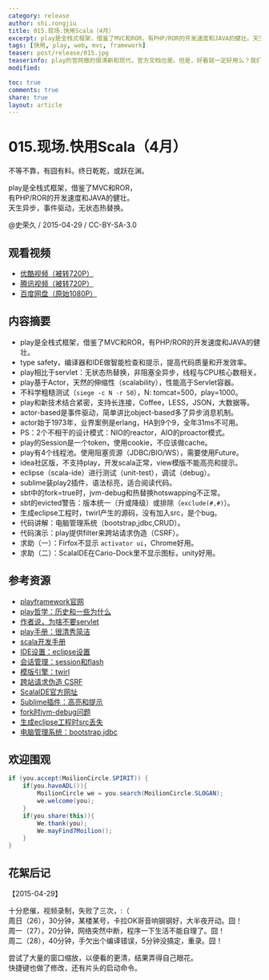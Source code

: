 ```yaml
---
category: release
author: shi.rongjiu
title: 015.现场.快用Scala（4月）
excerpt: play是全栈式框架，借鉴了MVC和ROR，有PHP/ROR的开发速度和JAVA的健壮。天生异步，事件驱动，无状态热替换。
tags: [快用, play, web, mvc, framework]
teaser: post/release/015.jpg
teaserinfo: play的官网做的很清新和现代，官方文档也是。但是，好看就一定好用么？我们一起来见证。
modified: 

toc: true
comments: true
share: true
layout: article
---
```


# 015.现场.快用Scala（4月）

不等不靠，有囧有料。终日乾乾，或跃在渊。  

play是全栈式框架，借鉴了MVC和ROR，  
有PHP/ROR的开发速度和JAVA的健壮。  
天生异步，事件驱动，无状态热替换。  

@史荣久 / 2015-04-29 / CC-BY-SA-3.0  

## 观看视频

  * [优酷视频（被转720P）](http://v.youku.com/v_show/id_XOTQ0MTc2MjIw.html)
  * [腾讯视频（被转720P）](http://v.qq.com/page/z/e/t/z0153tmqaet.html)
  * [百度网盘（原始1080P）](http://pan.baidu.com/share/link?shareid=3935315343&uk=1380913564&fid=16950578287256)


## 内容摘要

  * play是全栈式框架，借鉴了MVC和ROR，有PHP/ROR的开发速度和JAVA的健壮。
  * type safety，编译器和IDE做智能检查和提示，提高代码质量和开发效率。
  * play相比于servlet：无状态热替换，非阻塞全异步，线程与CPU核心数相关。
  * play基于Actor，天然的伸缩性（scalability），性能高于Servlet容器。
  * 不科学粗糙测试（`siege -c N -r 50`），N: tomcat=500，play=1000。
  * play和新技术结合紧密，支持长连接，Coffee，LESS，JSON，大数据等。
  * actor-based是事件驱动，简单讲比object-based多了异步消息机制。
  * actor始于1973年，业界案例是erlang，HA到9个9，全年31ms不可用。
  * PS：2个不相干的设计模式：NIO的reactor，AIO的proactor模式。
  * play的Session是一个token，使用cookie，不应该做cache。
  * play有4个线程池。使用阻塞资源（JDBC/BIO/WS），需要使用Future。
  * idea社区版，不支持play，开发scala正常，view模版不能高亮和提示。
  * eclipse（scala-ide）进行测试（unit-test），调试（debug）。
  * sublime装play2插件，语法标亮，适合阅读代码。
  * sbt中的fork=true时，jvm-debug和热替换hotswapping不正常。
  * sbt的evicted警告：版本统一（升或降级）或排除（`exclude(#,#)`）。
  * 生成eclipse工程时，twirl产生的源码，没有加入src，是个bug。
  * 代码讲解：电脑管理系统（bootstrap,jdbc,CRUD）。
  * 代码演示：play提供filter来跨站请求伪造（CSRF）。
  * 求助（一）：Firfox不显示 `activator ui`，Chrome好用。
  * 求助（二）：ScalaIDE在Cario-Dock里不显示图标，unity好用。


## 参考资源

  * [playframework官网](http://playframework.com/)
  * [play哲学：历史和一些为什么](https://playframework.com/documentation/2.3.x/Philosophy)
  * [作者说，为啥不要servlet](http://guillaumebort.tumblr.com/post/558830013/)
  * [play手册：很清秀简洁](https://playframework.com/documentation/2.3.x/Home)
  * [scala开发手册](https://playframework.com/documentation/2.3.x/ScalaHome)
  * [IDE设置：eclipse设置](https://playframework.com/documentation/2.3.x/IDE)
  * [会话管理：session和flash](https://playframework.com/documentation/2.3.x/ScalaSessionFlash)
  * [模版引擎：twirl](https://playframework.com/documentation/2.3.x/ScalaTemplates)
  * [跨站请求伪造 CSRF](https://playframework.com/documentation/2.3.x/ScalaCsrf)
  * [ScalaIDE官方网址](http://scala-ide.org/)
  * [Sublime插件：高亮和提示](https://packagecontrol.io/packages/Play%202.0)
  * [fork时jvm-debug问题](http://stackoverflow.com/questions/28884993)
  * [生成eclipse工程时src丢失](http://stackoverflow.com/questions/28104968)
  * [电脑管理系统：bootstrap,jdbc](https://github.com/typesafehub/activator-computer-database-scala)

## 欢迎围观

``` java
if (you.accept(MoilionCircle.SPIRIT)) {
    if(you.haveADL()){
        MoilionCircle we = you.search(MoilionCircle.SLOGAN);
        we.welcome(you);
    }
    if(you.share(this)){
        We.thank(you);
        We.mayFind7Moilion();
    }
}
```

## 花絮后记

【2015-04-29】  

十分悲催，视频录制，失败了三次，:（  
周日（26），30分钟，某楼某号，卡拉OK哥音响钢钢好，大半夜开动。囧！  
周一（27），20分钟，网络突然中断，程序一下生活不能自理了。囧！  
周二（28），40分钟，手欠出个编译错误，5分钟没搞定，重录。囧！

尝试了大量的窗口缩放，以便看的更清，结果弄得自己眼花。  
快捷键也做了修改，还有片头的启动命令。
